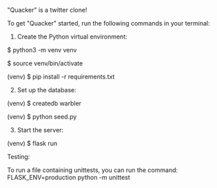 "Quacker" is a twitter clone!


To get "Quacker" started, run the following commands in your terminal: 



1. Create the Python virtual environment:

$ python3 -m venv venv

$ source venv/bin/activate

(venv) $ pip install -r requirements.txt



2. Set up the database:

(venv) $ createdb warbler

(venv) $ python seed.py



3. Start the server:

(venv) $ flask run



Testing:  

To run a file containing unittests, you can run the command: FLASK_ENV=production python -m unittest <name-of-python-file>

